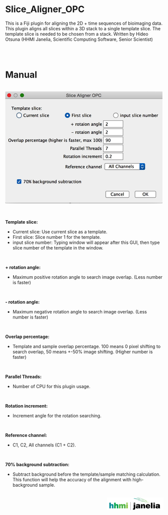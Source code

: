 # Slice_Aligner_OPC
This is a Fiji plugin for aligning the 2D + time sequences of bioimaging data.
This plugin aligns all slices within a 3D stack to a single template slice. The template slice is needed to be chosen from a stack. 
Written by Hideo Otsuna (HHMI Janelia, Scientific Computing Software, Senior Scientist)

<br><br>
# **Manual**
<br>

<img src="https://github.com/JaneliaSciComp/Slice_Aligner_OPC/blob/master/maual/GUI.jpg" width="500" height="355" alt="GUI">
<br>
<br><br>

**Template slice:**
  * Current slice: Use current slice as a template.
  * First slice: Slice number 1 for the template.
  * input slice number: Typing window will appear after this GUI, then type slice number of the template in the window.

<br>

**+ rotation angle:**
  * Maximum positive rotation angle to search image overlap. (Less number is faster)
 <br>
 
**- rotation angle:**
  * Maximum negative rotation angle to search image overlap. (Less number is faster)
<br>

**Overlap percentage:**
  * Template and sample overlap percentage. 100 means 0 pixel shifting to search overlap, 50 means +-50% image shifting. (Higher number is faster) 
<br>

**Parallel Threads:**
  * Number of CPU for this plugin usage.
<br>

**Rotation increment:**
  * Increment angle for the rotation searching.
<br>

**Reference channel:**
  * C1, C2, All channels (C1 + C2).
<br>

**70% background subtraction:**
  * Subtract background before the template/sample matching calculation. This function will help the accuracy of the alignment with high-background sample.

<br>
<div align="right">
<a href="https://www.janelia.org/"><img src="https://github.com/JaneliaSciComp/Slice_Aligner_OPC/blob/master/maual/jrc_logo_180x40.png" alt="Link to Janelia"></a></div>
